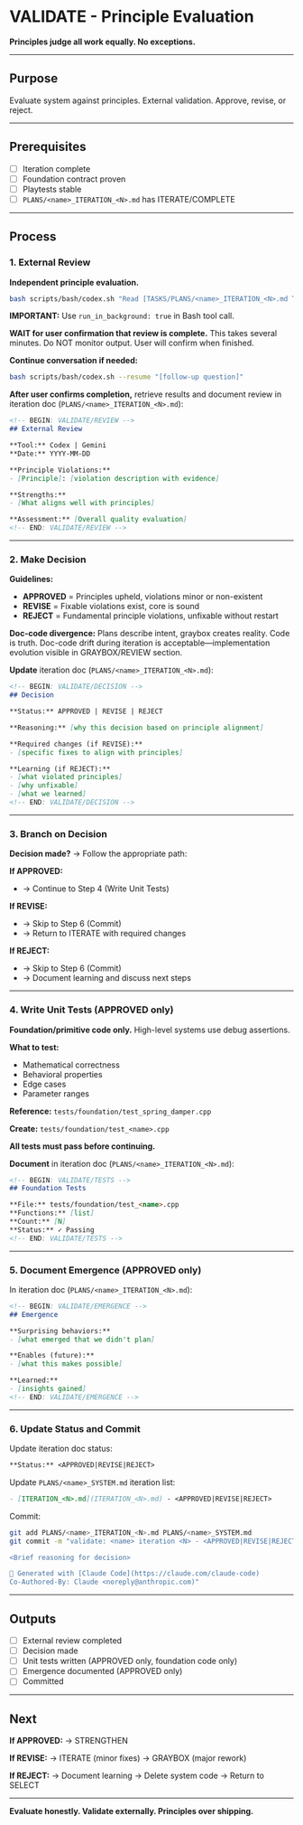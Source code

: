 # VALIDATE - Principle Evaluation

**Principles judge all work equally. No exceptions.**

---

## Purpose

Evaluate system against principles. External validation. Approve, revise, or reject.

---

## Prerequisites

- [ ] Iteration complete
- [ ] Foundation contract proven
- [ ] Playtests stable
- [ ] `PLANS/<name>_ITERATION_<N>.md` has ITERATE/COMPLETE

---

## Process

### 1. External Review

**Independent principle evaluation.**

```bash
bash scripts/bash/codex.sh "Read [TASKS/PLANS/<name>_ITERATION_<N>.md TASKS/PLANS/<name>_SYSTEM.md PRINCIPLES.md CONVENTIONS.md TASKS/PATTERNS.md relevant files] [your validation question]"
```

**IMPORTANT:** Use `run_in_background: true` in Bash tool call.

**WAIT for user confirmation that review is complete.** This takes several minutes. Do NOT monitor output. User will confirm when finished.

**Continue conversation if needed:**
```bash
bash scripts/bash/codex.sh --resume "[follow-up question]"
```

**After user confirms completion,** retrieve results and document review in iteration doc (`PLANS/<name>_ITERATION_<N>.md`):

```markdown
<!-- BEGIN: VALIDATE/REVIEW -->
## External Review

**Tool:** Codex | Gemini
**Date:** YYYY-MM-DD

**Principle Violations:**
- [Principle]: [violation description with evidence]

**Strengths:**
- [What aligns well with principles]

**Assessment:** [Overall quality evaluation]
<!-- END: VALIDATE/REVIEW -->
```

---

### 2. Make Decision

**Guidelines:**
- **APPROVED** = Principles upheld, violations minor or non-existent
- **REVISE** = Fixable violations exist, core is sound
- **REJECT** = Fundamental principle violations, unfixable without restart

**Doc-code divergence:** Plans describe intent, graybox creates reality. Code is truth. Doc-code drift during iteration is acceptable—implementation evolution visible in GRAYBOX/REVIEW section.

**Update** iteration doc (`PLANS/<name>_ITERATION_<N>.md`):

```markdown
<!-- BEGIN: VALIDATE/DECISION -->
## Decision

**Status:** APPROVED | REVISE | REJECT

**Reasoning:** [why this decision based on principle alignment]

**Required changes (if REVISE):**
- [specific fixes to align with principles]

**Learning (if REJECT):**
- [what violated principles]
- [why unfixable]
- [what we learned]
<!-- END: VALIDATE/DECISION -->
```

---

### 3. Branch on Decision

**Decision made?** → Follow the appropriate path:

**If APPROVED:**
- → Continue to Step 4 (Write Unit Tests)

**If REVISE:**
- → Skip to Step 6 (Commit)
- → Return to ITERATE with required changes

**If REJECT:**
- → Skip to Step 6 (Commit)
- → Document learning and discuss next steps

---

### 4. Write Unit Tests (APPROVED only)

**Foundation/primitive code only.** High-level systems use debug assertions.

**What to test:**
- Mathematical correctness
- Behavioral properties
- Edge cases
- Parameter ranges

**Reference:** `tests/foundation/test_spring_damper.cpp`

**Create:** `tests/foundation/test_<name>.cpp`

**All tests must pass before continuing.**

**Document** in iteration doc (`PLANS/<name>_ITERATION_<N>.md`):

```markdown
<!-- BEGIN: VALIDATE/TESTS -->
## Foundation Tests

**File:** tests/foundation/test_<name>.cpp
**Functions:** [list]
**Count:** [N]
**Status:** ✓ Passing
<!-- END: VALIDATE/TESTS -->
```

---

### 5. Document Emergence (APPROVED only)

In iteration doc (`PLANS/<name>_ITERATION_<N>.md`):

```markdown
<!-- BEGIN: VALIDATE/EMERGENCE -->
## Emergence

**Surprising behaviors:**
- [what emerged that we didn't plan]

**Enables (future):**
- [what this makes possible]

**Learned:**
- [insights gained]
<!-- END: VALIDATE/EMERGENCE -->
```

---

### 6. Update Status and Commit

Update iteration doc status:
```markdown
**Status:** <APPROVED|REVISE|REJECT>
```

Update `PLANS/<name>_SYSTEM.md` iteration list:
```markdown
- [ITERATION_<N>.md](ITERATION_<N>.md) - <APPROVED|REVISE|REJECT>
```

Commit:
```bash
git add PLANS/<name>_ITERATION_<N>.md PLANS/<name>_SYSTEM.md
git commit -m "validate: <name> iteration <N> - <APPROVED|REVISE|REJECT>

<Brief reasoning for decision>

🤖 Generated with [Claude Code](https://claude.com/claude-code)
Co-Authored-By: Claude <noreply@anthropic.com)"
```

---

## Outputs

- [ ] External review completed
- [ ] Decision made
- [ ] Unit tests written (APPROVED only, foundation code only)
- [ ] Emergence documented (APPROVED only)
- [ ] Committed

---

## Next

**If APPROVED:**
→ STRENGTHEN

**If REVISE:**
→ ITERATE (minor fixes)
→ GRAYBOX (major rework)

**If REJECT:**
→ Document learning
→ Delete system code
→ Return to SELECT

---

**Evaluate honestly. Validate externally. Principles over shipping.**
